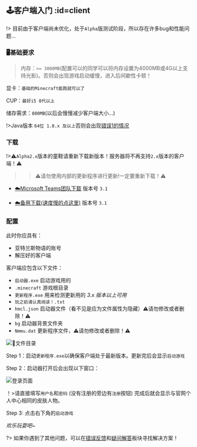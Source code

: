 [download1]: https://lg-4b83vi3o-1257205190.cos.ap-shanghai.myqcloud.com/%E4%BA%9A%E7%89%B9%E5%85%B0%E6%96%AF%E7%89%A9%E8%AF%AD/%E5%92%8C/updates.zip
[download2]: https://litestudio927.sharepoint.com/sites/LiteStudio/Shared%20Documents/%E4%BA%9A%E7%89%B9%E5%85%B0%E6%96%AF-%E9%93%81%E8%B7%AF/%E5%AE%A2%E6%88%B7%E7%AB%AF/%E4%BA%9A%E7%89%B9%E5%85%B0%E6%96%AF%E7%89%A9%E8%AF%AD%C2%B7%E5%92%8C%20Alpha3.1.zip
[error]: https://github.com/Kamikuz/Atorasumonogatarito/issues
[error1]: /error.md#1
[faq]: /welcome/faq.md

## 🕹️客户端入门 :id=client

!> 目前由于客户端尚未优化，处于`Alpha`版测试阶段，所以存在许多bug和性能问题...

### 🖥️基础要求

>内存：`>= 3000MB`(配置可以的同学可以将内存设置为4000MB或4G以上支持光影)。否则会出现游戏启动缓慢，进入后间歇性卡顿！

显卡：`基础的Minecraft能跑就可以了`

CUP：`最好i5 8代以上`

储存需求：`800MB`(以后会慢慢减少客户端大小...)

!>Java版本 `64位 1.8.x 及以上`否则会出现[错误1的情况][error1]

### 下载
!>⚠️`Alpha2.x`版本的童鞋请重新下载新版本！服务器将不再支持`2.x`版本的客户端！⚠️
>>⚠️请勿使用内部的更新程序进行更新!一定要重新下载！⚠️

- [☁️Microsoft Teams团队下载][download2]    版本号 `3.1`

- [☁️备用下载(速度慢的点这里)][download1]   版本号 `3.1`

### 配置

此时你应具有：
- 亚特兰斯物语的账号
- 解压好的客户端

客户端应包含以下文件：
- `启动器.exe` 启动游戏用的
- `.minecraft` 游戏根目录
- `更新程序.exe` 用来检测更新用的 *3.x 版本以上可用*
- `玩之前请认真阅读！.txt`
- `hmcl.json` 启动器文件（看不见是应为文件属性为隐藏）⚠️请勿修改或者删除！⚠️
- `bg` 启动器背景文件夹
- `Nmmu.dat` 更新程序文件，⚠️请勿修改或者删除！⚠️

![文件目录](assets/images/client/files.png':size=400')

Step 1：启动`更新程序.exe`以确保客户端处于最新版本。更新完后会显示`启动游戏`

Step 2：启动器打开后会出现以下窗口：

![登录页面](https://raw.githubusercontent.com/Kamikuz/Atorasumonogatarito/master/assets/images/client/login.png ':size=300')

！>请直接填写`用户名`和`密码` (没有注册的旁边有`注册`按钮) 完成后就会显示与官网个人中心相同的皮肤人物。

Step 3: 点击右下角的`启动游戏`

*欢乐玩耍吧~*

?> 如果你遇到了其他问题，可以在[错误反馈][error]和[疑问解答][faq]板块寻找解决方案！
